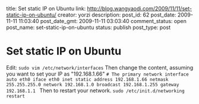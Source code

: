title: Set static IP on Ubuntu
link: http://blog.wangyaodi.com/2009/11/11/set-static-ip-on-ubuntu/
creator: yorzi
description: 
post_id: 62
post_date: 2009-11-11 11:03:40
post_date_gmt: 2009-11-11 03:03:40
comment_status: open
post_name: set-static-ip-on-ubuntu
status: publish
post_type: post

# Set static IP on Ubuntu

Edit: `sudo vim /etc/network/interfaces` Then change the content, assuming you want to set your IP as "192.168.1.66" `# The primary network interface auto eth0 iface eth0 inet static address 192.168.1.66 netmask 255.255.255.0 network 192.168.1.0 broadcast 192.168.1.255 gateway 192.168.1.1 ` Then to restart your network. `sudo /etc/init.d/networking restart`